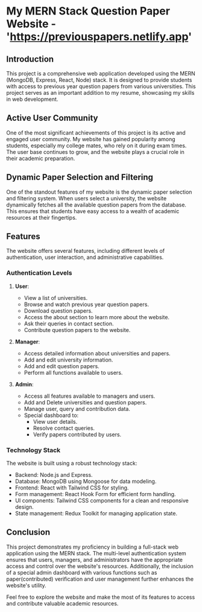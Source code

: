 # My MERN Stack Question Paper Website - 'https://previouspapers.netlify.app'

## Introduction

This project is a comprehensive web application developed using the MERN (MongoDB, Express, React, Node) stack. It is designed to provide students with access to previous year question papers from various universities. This project serves as an important addition to my resume, showcasing my skills in web development.

## Active User Community

One of the most significant achievements of this project is its active and engaged user community. My website has gained popularity among students, especially my college mates, who rely on it during exam times. The user base continues to grow, and the website plays a crucial role in their academic preparation.

## Dynamic Paper Selection and Filtering

One of the standout features of my website is the dynamic paper selection and filtering system. When users select a university, the website dynamically fetches all the available question papers from the database. This ensures that students have easy access to a wealth of academic resources at their fingertips.

## Features

The website offers several features, including different levels of authentication, user interaction, and administrative capabilities.

### Authentication Levels

1. **User**:

   - View a list of universities.
   - Browse and watch previous year question papers.
   - Download question papers.
   - Access the about section to learn more about the website.
   - Ask their queries in contact section.
   - Contribute question papers to the website.

2. **Manager**:

   - Access detailed information about universities and papers.
   - Add and edit university information.
   - Add and edit question papers.
   - Perform all functions available to users.

3. **Admin**:
   - Access all features available to managers and users.
   - Add and Delete universities and question papers.
   - Manage user, query and contribution data.
   - Special dashboard to:
     - View user details.
     - Resolve contact queries.
     - Verify papers contributed by users.

### Technology Stack

The website is built using a robust technology stack:

- Backend: Node.js and Express.
- Database: MongoDB using Mongoose for data modeling.
- Frontend: React with Tailwind CSS for styling.
- Form management: React Hook Form for efficient form handling.
- UI components: Tailwind CSS components for a clean and responsive design.
- State management: Redux Toolkit for managing application state.

## Conclusion

This project demonstrates my proficiency in building a full-stack web application using the MERN stack. The multi-level authentication system ensures that users, managers, and administrators have the appropriate access and control over the website's resources. Additionally, the inclusion of a special admin dashboard with various functions such as paper(contributed) verification and user management further enhances the website's utility.

Feel free to explore the website and make the most of its features to access and contribute valuable academic resources.
